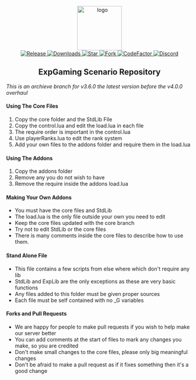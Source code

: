 <p align="center">
  <a href="https://explosivegaming.nl/">
    <img alt="logo" src="https://avatars2.githubusercontent.com/u/39745392?s=200&v=4" width="120">
  </a>
  <br>
  <a href="https://github.com/explosivegaming/scenario/tags">
    <img src="https://img.shields.io/github/tag/explosivegaming/scenario.svg?label=Release" alt="Release">
  </a>
  <a href="https://github.com/explosivegaming/scenario/archive/master.zip">
    <img src="https://img.shields.io/github/downloads/explosivegaming/scenario/total.svg?label=Downloads" alt="Downloads">
  </a>
  <a href="https://github.com/explosivegaming/scenario/stargazers">
    <img src="https://img.shields.io/github/stars/explosivegaming/scenario.svg?label=Stars" alt="Star">
  </a>
  <a href="http://github.com/explosivegaming/scenario/fork">
    <img src="https://img.shields.io/github/forks/explosivegaming/scenario.svg?label=Forks" alt="Fork">
  </a>
  <a href="https://www.codefactor.io/repository/github/explosivegaming/scenario">
    <img src="https://www.codefactor.io/repository/github/explosivegaming/scenario/badge" alt="CodeFactor">
  </a>
  <a href="https://discord.me/explosivegaming">
    <img src="https://discordapp.com/api/guilds/260843215836545025/widget.png?style=shield" alt="Discord">
  </a>
</p>
<h2 align="center">ExpGaming Scenario Repository</h2>

*This is an archieve branch for v3.6.0 the latest version before the v4.0.0 overhaul*

#### Using The Core Files
1. Copy the core folder and the StdLib File 
2. Copy the control.lua and edit the load.lua in each file
3. The require order is important in the control.lua
4. Use playerRanks.lua to edit the rank system
5. Add your own files to the addons folder and require them in the load.lua

#### Using The Addons
1. Copy the addons folder
2. Remove any you do not wish to have
3. Remove the require inside the addons load.lua

#### Making Your Own Addons
* You must have the core files and StdLib
* The load.lua is the only file outside your own you need to edit
* Keep the core files updated with the core branch
* Try not to edit StdLib or the core files
* There is many comments inside the core files to describe how to use them.

#### Stand Alone File
* This file contains a few scripts from else where which don't require any lib
* StdLib and ExpLib are the only exceptions as these are very basic functions
* Any files added to this folder must be given proper sources
* Each file must be self contained with no _G variables

#### Forks and Pull Requests
* We are happy for people to make pull requests if you wish to help make our server better
* You can add comments at the start of files to mark any changes you make, so you are credited
* Don't make small changes to the core files, please only big meaningful changes
* Don't be afraid to make a pull request as if it fixes something then it's a good change
